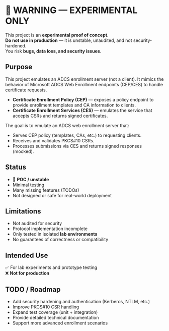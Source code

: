 
🚨 WARNING — EXPERIMENTAL ONLY
==========================================================

This project is an **experimental proof of concept**.  
**Do not use in production** — it is unstable, unaudited, and not security-hardened.  
You risk **bugs, data loss, and security issues**.


Purpose
----------------------------------------------------------

This project emulates an ADCS enrollment server (not a client). It mimics the behavior of Microsoft ADCS Web Enrollment endpoints (CEP/CES) to handle certificate requests.

- **Certificate Enrollment Policy (CEP)** — exposes a policy endpoint 
  to provide enrollment templates and CA information to clients.
- **Certificate Enrollment Services (CES)** — emulates the service that 
  accepts CSRs and returns signed certificates.

The goal is to emulate an ADCS web enrollment server that:

- Serves CEP policy (templates, CAs, etc.) to requesting clients.
- Receives and validates PKCS#10 CSRs.
- Processes submissions via CES and returns signed responses (mocked).
  

Status
----------------------------------------------------------

- 🚧 **POC / unstable**
- Minimal testing
- Many missing features (TODOs)
- Not designed or safe for real-world deployment


Limitations
----------------------------------------------------------

- Not audited for security
- Protocol implementation incomplete
- Only tested in isolated **lab environments**
- No guarantees of correctness or compatibility

Intended Use
----------------------------------------------------------

✅ For lab experiments and prototype testing  
❌ **Not for production**  


TODO / Roadmap
----------------------------------------------------------

- Add security hardening and authentication (Kerberos, NTLM, etc.)
- Improve PKCS#10 CSR handling
- Expand test coverage (unit + integration)
- Provide detailed technical documentation
- Support more advanced enrollment scenarios

